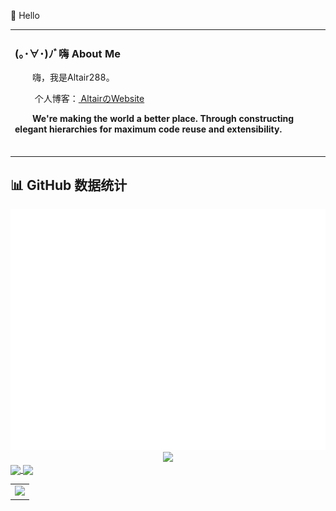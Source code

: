   🙋 Hello

<table>
  
<tr><td>

### (｡･∀･)ﾉﾞ嗨 About Me


<p>&emsp;&emsp;嗨，我是Altair288。</p>
<p>&emsp;&emsp; 个人博客：<a href="https://share.altair288.eu.org/" target="_blank"> AltairのWebsite </a></p>
<p>&emsp;&emsp;<strong>We're making the world a better place. Through constructing elegant hierarchies for maximum code reuse and extensibility.</strong></p>


  <!-- for beauty 留个空行好看点 -->
  <div>&nbsp;</div>

</td></tr>

</table>

## 📊 GitHub 数据统计

<img src="/github-metrics.svg" />

<!-- metrics 基础资料 -->


<!-- GitHub 数据统计 -->

<div align="center">
  <img  src="https://github-readme-streak-stats.herokuapp.com?user=Altair288&theme=onedark&date_format=M%20j%5B%2C%20Y%5D" />
</div>
<a href="https://github.com/anuraghazra/github-readme-stats">
  <img align="center" src="https://github-readme-stats.vercel.app/api/pin/?username=Altair288&repo=github-readme-stats" />
</a>
<a href="https://github.com/anuraghazra/convoychat">
  <img align="center" src="https://github-readme-stats.vercel.app/api/pin/?username=Altair288&repo=convoychat" />
</a>

<!-- GitHub Activity Graph GitHub 活动图 -->
<table>
  <tr>
    <td>
      <picture>
        <source media="(prefers-color-scheme: dark)"  srcset="https://github-readme-activity-graph.vercel.app/graph?username=Altair288&theme=tokyo-night" />
        <source media="(prefers-color-scheme: light)" srcset="https://github-readme-activity-graph.vercel.app/graph?username=Altair288&theme=xcode" />
        <img src="https://github-readme-activity-graph.vercel.app/graph?username=Altair288&theme=tokyo-night" />
      </picture>
  </tr>
</table>

<!--
**Altair288/Altair288** is a ✨ _special_ ✨ repository because its `README.md` (this file) appears on your GitHub profile.

Here are some ideas to get you started:

- 🔭 I’m currently working on ...
- 🌱 I’m currently learning ...
- 👯 I’m looking to collaborate on ...
- 🤔 I’m looking for help with ...
- 💬 Ask me about ...
- 📫 How to reach me: ...
- 😄 Pronouns: ...
- ⚡ Fun fact: ...
-->
